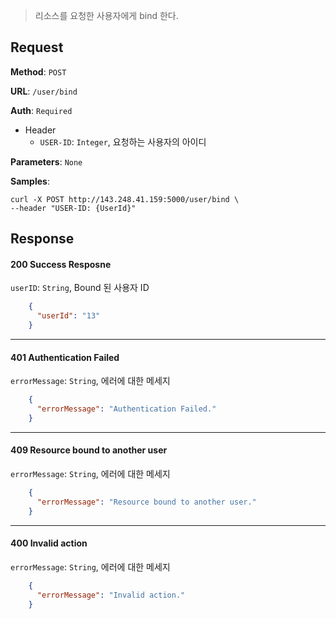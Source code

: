> 리소스를 요청한 사용자에게 bind 한다.

## Request

**Method**: `POST`

**URL**: `/user/bind`

**Auth**: `Required`

* Header
  * `USER-ID`: `Integer`, 요청하는 사용자의 아이디

**Parameters**: `None`

**Samples**:
```
curl -X POST http://143.248.41.159:5000/user/bind \
--header "USER-ID: {UserId}"
```

## Response

#### 200 Success Resposne
`userID`: `String`, Bound 된 사용자 ID
```json
    {
      "userId": "13"
    }
```
***
#### 401 Authentication Failed
`errorMessage`: `String`, 에러에 대한 메세지
```json
    {
      "errorMessage": "Authentication Failed."
    }
```
***
#### 409 Resource bound to another user
`errorMessage`: `String`, 에러에 대한 메세지
```json
    {
      "errorMessage": "Resource bound to another user."
    }
```
***
#### 400 Invalid action
`errorMessage`: `String`, 에러에 대한 메세지
```json
    {
      "errorMessage": "Invalid action."
    }
```